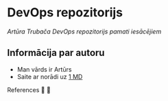 # DevOps repozitorijs
_Artūra Trubača DevOps repozitorijs pamati iesācējiem_

## Informācija par autoru 
- Man vārds ir Artūrs
- Saite ar norādi uz [1 MD]


References :tada: :tada:

[1 MD]: <https://github.com/ArtursTrubacs/devops_basic_arturstrubacs>
